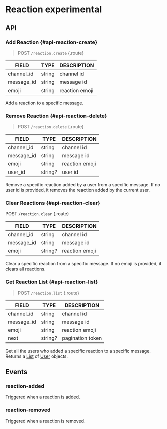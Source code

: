 # Reaction <badge type="warning">experimental</badge>

## API

### Add Reaction {#api-reaction-create}

> <badge>POST</badge> `/reaction.create` {.route}

| FIELD | TYPE | DESCRIPTION |
| --- | --- | --- |
| channel_id | string | channel id |
| message_id | string | message id |
| emoji | string | reaction emoji |

Add a reaction to a specific message.

### Remove Reaction {#api-reaction-delete}

> <badge>POST</badge> `/reaction.delete` {.route}

| FIELD | TYPE | DESCRIPTION |
| --- | --- | --- |
| channel_id | string | channel id |
| message_id | string | message id |
| emoji | string | reaction emoji |
| user_id | string? | user id |

Remove a specific reaction added by a user from a specific message. If no user id is provided, it removes the reaction added by the current user.

### Clear Reactions {#api-reaction-clear}

<badge>POST</badge> `/reaction.clear` {.route}

| FIELD | TYPE | DESCRIPTION |
| --- | --- | --- |
| channel_id | string | channel id |
| message_id | string | message id |
| emoji | string? | reaction emoji |

Clear a specific reaction from a specific message. If no emoji is provided, it clears all reactions.

### Get Reaction List {#api-reaction-list}

> <badge>POST</badge> `/reaction.list` {.route}

| FIELD | TYPE | DESCRIPTION |
| --- | --- | --- |
| channel_id | string | channel id |
| message_id | string | message id |
| emoji | string | reaction emoji |
| next | string? | pagination token |

Get all the users who added a specific reaction to a specific message. Returns a [List](../protocol/api.md#list) of [User](./user.md) objects.

## Events

### reaction-added

Triggered when a reaction is added.

### reaction-removed

Triggered when a reaction is removed.
